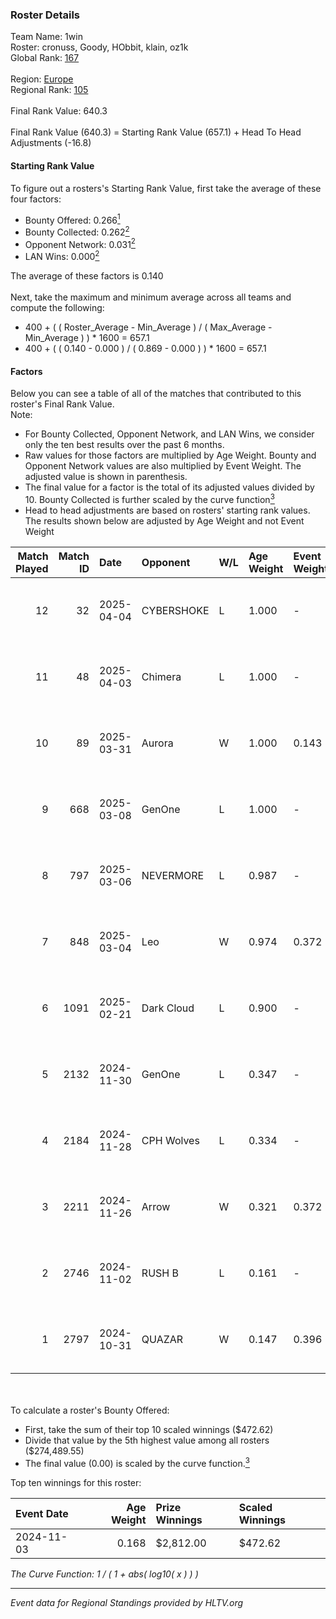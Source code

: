 ### Roster Details<br />
Team Name: 1win<br />
Roster: cronuss, Goody, HObbit, klain, oz1k<br />
Global Rank: [167](../../standings_global_2025_04_07.md)<br />
<br />
Region: [Europe]( ../../standings_europe_2025_04_07.md)<br />
Regional Rank: [105]( ../../standings_europe_2025_04_07.md)<br />
<br />
Final Rank Value:  640.3<br />
<br />
Final Rank Value (640.3) = Starting Rank Value (657.1) + Head To Head Adjustments (-16.8)<br />

#### Starting Rank Value<br />
To figure out a rosters's Starting Rank Value, first take the average of these four factors:<br />
- Bounty Offered: 0.266[<sup>1</sup>](#table2)
- Bounty Collected: 0.262[<sup>2</sup>](#table1)
- Opponent Network: 0.031[<sup>2</sup>](#table1)
- LAN Wins: 0.000[<sup>2</sup>](#table1)

The average of these factors is 0.140<br />
<br />
Next, take the maximum and minimum average across all teams and compute the following:<br />
- 400 + ( ( Roster_Average - Min_Average ) / ( Max_Average - Min_Average ) ) * 1600 = 657.1
- 400 + ( ( 0.140 - 0.000 ) / ( 0.869 - 0.000 ) ) * 1600 = 657.1


#### Factors<br />
Below you can see a table of all of the matches that contributed to this roster's Final Rank Value.<br />
Note:<br />

- For Bounty Collected, Opponent Network, and LAN Wins, we consider only the ten best results over the past 6 months.
- Raw values for those factors are multiplied by Age Weight. Bounty and Opponent Network values are also multiplied by Event Weight. The adjusted value is shown in parenthesis.
- The final value for a factor is the total of its adjusted values divided by 10. Bounty Collected is further scaled by the curve function[<sup>3</sup>](#curveFunction)
- Head to head adjustments are based on rosters' starting rank values. The results shown below are adjusted by Age Weight and not Event Weight
<span id="table1"></span><br />


| Match Played | Match ID | Date       | Opponent   | W/L | Age Weight | Event Weight | Bounty Collected | Opponent Network | LAN Wins  | H2H Adj. | Roster                               |
| -: | -: | :- | :- | :- | :- | :- | :- | :- | :- | -: | :- |
|           12 |       32 | 2025-04-04 | CYBERSHOKE | L   | 1.000      | -            | -                | -                | -         |    -6.90 | cronuss, Goody, HObbit, klain, oz1k  |
|           11 |       48 | 2025-04-03 | Chimera    | L   | 1.000      | -            | -                | -                | -         |   -14.45 | cronuss, Goody, HObbit, klain, oz1k  |
|           10 |       89 | 2025-03-31 | Aurora     | W   | 1.000      | 0.143        | 0.060 (0.009)    | 0.775 (0.111)    | 0 (0.000) |    26.43 | cronuss, Goody, HObbit, klain, oz1k  |
|            9 |      668 | 2025-03-08 | GenOne     | L   | 1.000      | -            | -                | -                | -         |   -12.85 | cronuss, HObbit, klain, oz1k, SANJI  |
|            8 |      797 | 2025-03-06 | NEVERMORE  | L   | 0.987      | -            | -                | -                | -         |   -11.69 | cronuss, HObbit, klain, oz1k, SANJI  |
|            7 |      848 | 2025-03-04 | Leo        | W   | 0.974      | 0.372        | 0.014 (0.005)    | 0.531 (0.193)    | 0 (0.000) |    19.10 | cronuss, HObbit, klain, oz1k, SANJI  |
|            6 |     1091 | 2025-02-21 | Dark Cloud | L   | 0.900      | -            | -                | -                | -         |   -12.95 | cronuss, HObbit, klain, oz1k, sh1geo |
|            5 |     2132 | 2024-11-30 | GenOne     | L   | 0.347      | -            | -                | -                | -         |    -4.88 | cronuss, HObbit, Jyo, lattykk, oz1k  |
|            4 |     2184 | 2024-11-28 | CPH Wolves | L   | 0.334      | -            | -                | -                | -         |    -4.49 | cronuss, HObbit, Jyo, lattykk, oz1k  |
|            3 |     2211 | 2024-11-26 | Arrow      | W   | 0.321      | 0.372        | 0.010 (0.001)    | 0.060 (0.007)    | 0 (0.000) |     5.83 | cronuss, HObbit, Jyo, lattykk, oz1k  |
|            2 |     2746 | 2024-11-02 | RUSH B     | L   | 0.161      | -            | -                | -                | -         |    -1.35 | cronuss, HObbit, Jyo, lattykk, oz1k  |
|            1 |     2797 | 2024-10-31 | QUAZAR     | W   | 0.147      | 0.396        | 0.001 (0.000)    | 0.000 (0.000)    | 0 (0.000) |     1.43 | cronuss, HObbit, Jyo, lattykk, oz1k  |

<br />
<span id="table2"></span><br />
To calculate a roster's Bounty Offered:<br />

- First, take the sum of their top 10 scaled winnings ($472.62)
- Divide that value by the 5th highest value among all rosters ($274,489.55)
- The final value (0.00) is scaled by the curve function.[<sup>3</sup>](#curveFunction)

Top ten winnings for this roster:<br />

| Event Date | Age Weight | Prize Winnings | Scaled Winnings |
| :- | -: | :- | :- |
| 2024-11-03 |      0.168 | $2,812.00      | $472.62         |


<span id="curveFunction"></span>_The Curve Function: 1 / ( 1 + abs( log10( x ) ) )_<br />

---
_Event data for Regional Standings provided by HLTV.org_<br />
